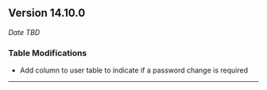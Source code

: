 
## Version 14.10.0
_Date TBD_

### Table Modifications
* Add column to user table to indicate if a password change is required

---
